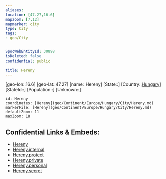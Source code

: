 ```yaml
---
aliases: 
location: [47.27,16.6]
mapzoom: [7,12] 
mapmarker: city 
type: City
tags:
- geo/City


SpocWebEntityId: 30898
isDeleted: false
confidential: public

title: Hereny
---
```

[geo-lon::16.6]
[geo-lat::47.27]
[name::Hereny]
[State::]
[Country::[Hungary](geo/Continent/Europe/Hungary.md)]
[StateId::]
[Population::]
[Unknown::]


```leaflet
id: Hereny
coordinates: [Hereny](geo/Continent/Europe/Hungary/City/Hereny.md)
markerFile: [Hereny](geo/Continent/Europe/Hungary/City/Hereny.md)
defaultZoom: 11 
maxZoom: 18
```


## Confidential Links & Embeds: 
- [Hereny](../../../../../../_public/geo/Continent/Europe/Hungary/City/Hereny.md) 
- [Hereny.internal](../../../../../../_internal/geo/Continent/Europe/Hungary/City/Hereny.internal.md) 
- [Hereny.protect](../../../../../../_protect/geo/Continent/Europe/Hungary/City/Hereny.protect.md) 
- [Hereny.private](../../../../../../_private/geo/Continent/Europe/Hungary/City/Hereny.private.md) 
- [Hereny.personal](../../../../../../_personal/geo/Continent/Europe/Hungary/City/Hereny.personal.md) 
- [Hereny.secret](../../../../../../_secret/geo/Continent/Europe/Hungary/City/Hereny.secret.md) 
